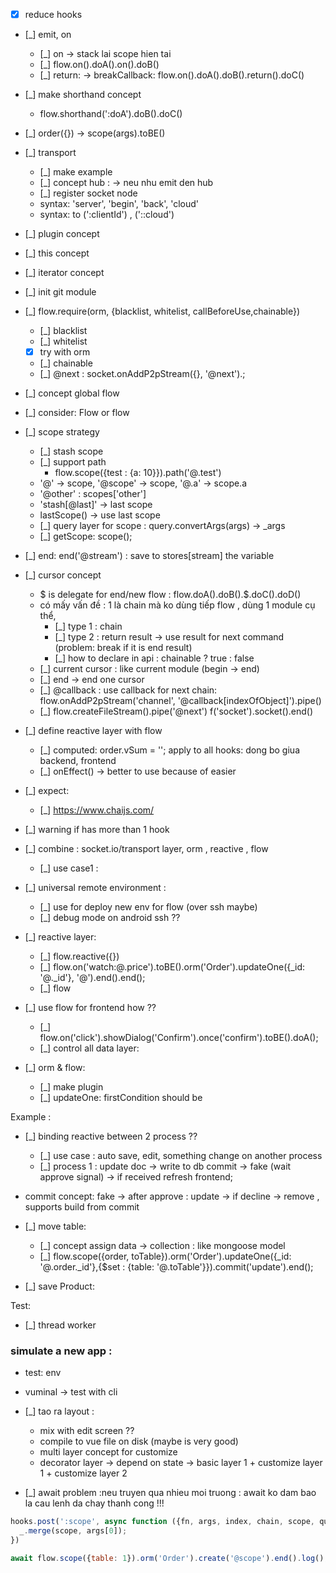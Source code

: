 * [x] reduce hooks

* [_] emit, on
    * [_] on -> stack lai scope hien tai
    * [_] flow.on().doA().on().doB()
    * [_] return: -> breakCallback: flow.on().doA().doB().return().doC()
    
* [_] make shorthand concept
    * flow.shorthand(':doA').doB().doC()    
* [_] order({}) -> scope(args).toBE()


* [_] transport
    * [_] make example 
    * [_] concept hub : -> neu nhu emit den hub
    * [_] register socket node 
    * syntax: 'server', 'begin', 'back', 'cloud'
    * syntax: to (':clientId') , ('::cloud')
    
   
* [_] plugin concept 
* [_] this concept 
* [_] iterator concept 
* [_] init git module
* [_] flow.require(orm, {blacklist, whitelist, callBeforeUse,chainable})
    * [_] blacklist
    * [_] whitelist
    * [x] try with orm
    * [_] chainable
    * [_] @next : socket.onAddP2pStream({}, '@next').;
    
* [_] concept global flow
* [_] consider: Flow or flow

* [_] scope strategy
    * [_] stash scope
    * [_] support path
        * flow.scope({test : {a: 10}}).path('@.test')
    * '@' -> scope, '@scope' -> scope, '@.a' -> scope.a
    * '@other' : scopes['other']
    * 'stash[@last]' -> last scope 
    * lastScope() -> use last scope
    * [_] query layer for scope : query.convertArgs(args) -> _args
    * [_] getScope: scope();
    
* [_] end: end('@stream') : save to stores[stream] the variable
* [_] cursor concept
    * $ is delegate for end/new flow : flow.doA().doB().$.doC().doD()
    * có mấy vấn đề : 1 là chain mà ko dùng tiếp flow , dùng 1 module cụ thể,
        * [_] type 1 : chain 
        * [_] type 2 : return result -> use result for next command (problem: break if it is end result)
        * [_] how to declare in api : chainable ? true : false
    * [_] current cursor : like current module (begin -> end)
    * [_] end -> end one cursor
    * [_] @callback : use callback for next chain: flow.onAddP2pStream('channel', '@callback[indexOfObject]').pipe()
    * [_] flow.createFileStream().pipe('@next')
            f('socket').socket().end()
            
* [_] define reactive layer with flow
    * [_] computed: order.vSum = ''; apply to all hooks: dong bo giua backend, frontend
    * [_] onEffect() -> better to use because of easier
    
* [_] expect:
    * [_] https://www.chaijs.com/

* [_] warning if has more than 1 hook
* [_] combine : socket.io/transport layer, orm , reactive , flow
    * [_] use case1 : 

* [_] universal remote environment : 
    * [_] use for deploy new env for flow (over ssh maybe)
    * [_] debug mode on android ssh ?? 
     
* [_] reactive layer:
    * [_] flow.reactive({})
    * [_] flow.on('watch:@.price').toBE().orm('Order').updateOne({_id: '@._id'}, '@').end().end();
    * [_] flow
    
* [_] use flow for frontend how ??
    * [_] flow.on('click').showDialog('Confirm').once('confirm').toBE().doA();
    * [_] control all data layer:
         
* [_] orm & flow:
    * [_] make plugin
    * [_] updateOne: firstCondition should be 
             
Example :

* [_] binding reactive between 2 process ??
    * [_] use case : auto save, edit, something change on another process
    * [_] process 1 : update doc -> write to db commit -> fake (wait approve signal) -> if received refresh frontend;

* commit concept: fake -> after approve : update -> if decline -> remove , supports build from commit
    
* [_] move table:
    * [_] concept assign data -> collection : like mongoose model  
    * [_] flow.scope({order, toTable}).orm('Order').updateOne({_id: '@.order._id'},{$set : {table: '@.toTable'}}).commit('update').end();
    
* [_] save Product: 

Test:
* [_] thread worker

    
### simulate a new app :
* test: env 
* vuminal -> test with cli 


* [_] tao ra layout : 
    * mix with edit screen ?? 
    * compile to vue file on disk (maybe is very good)
    * multi layer concept for customize
    * decorator layer -> depend on state -> basic layer 1 + customize layer 1 + customize layer 2

* [_] await problem :neu truyen qua nhieu moi truong : await ko dam bao la cau lenh da chay thanh cong !!!

``` javascript
hooks.post(':scope', async function ({fn, args, index, chain, scope, query}, returnResult) {
  _.merge(scope, args[0]);
})
```

``` javascript
await flow.scope({table: 1}).orm('Order').create('@scope').end().log();
```
